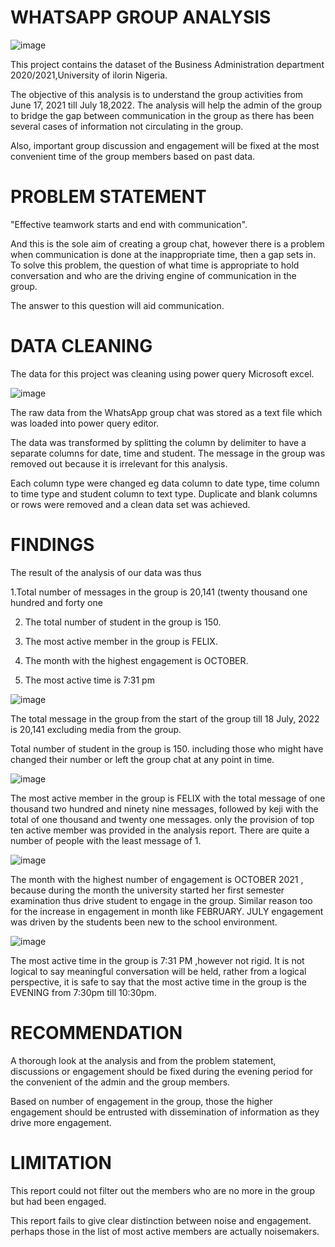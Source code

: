 # WHATSAPP GROUP ANALYSIS
![image](https://user-images.githubusercontent.com/107173369/180949630-368fea56-616a-4651-8916-034786cf4312.png)

This project contains the dataset of the Business Administration department 2020/2021,University of ilorin Nigeria.

The objective of this analysis is to understand the group activities from June 17, 2021 till July 18,2022. The analysis will help the admin of the group to bridge the gap between communication in the group as there has been several cases of information not circulating in the group.

Also, important group discussion and engagement will be fixed at the most convenient time of the group members based on past data.

# PROBLEM STATEMENT

"Effective teamwork starts and end with communication".

And this is the sole aim of creating a group chat, however there is a problem when communication is done at the inappropriate time, then a gap sets in. To solve this problem, the question of what time is appropriate to hold conversation and who are the driving engine of communication in the group.

The answer to this question will aid communication.

# DATA CLEANING

The data for this project was cleaning using power query Microsoft excel.

![image](https://user-images.githubusercontent.com/107173369/180950270-770a7352-147b-4a56-a18b-030a5f61f549.png)

The raw data from the WhatsApp group chat was stored as a text file which was loaded into power query editor.

The data was transformed by splitting the column by delimiter to have a separate columns for date, time and student. The message in the group was removed out because it is irrelevant for this analysis.

Each column type were changed eg data column to date type, time column to time type and student column to text type.
Duplicate and blank columns or rows were removed and a clean data set was achieved.

# FINDINGS
The result of the analysis of our data was thus

1.Total number of messages in the group is 20,141 (twenty thousand one hundred and forty one

2. The total number of student in the group is 150.

3. The most active member in the group is FELIX.

4. The month with the highest engagement is OCTOBER.

5. The most active time is 7:31 pm

![image](https://user-images.githubusercontent.com/107173369/180950874-607ba5a0-81ac-4487-8c4d-32482d63a26d.png)

The total message in the group from the start of the group till 18 July, 2022 is 20,141 excluding media from the group.

Total number of student in the group is 150. including those who might have changed their number or left the group chat at any point in time.

![image](https://user-images.githubusercontent.com/107173369/180951289-819a2d3e-00df-4c6e-a029-99fa4cd145f8.png)

The most active member in the group is FELIX with the total message of one thousand two hundred and ninety nine messages, followed by keji with the total of one thousand and twenty one messages. only the provision of top ten active member was provided in the analysis report. There are quite a number of people with the least message of 1.

![image](https://user-images.githubusercontent.com/107173369/180951440-2a13813d-1302-41ba-82ae-c4e5847cccb0.png)

The month with the highest number of engagement is OCTOBER 2021 , because during the month the university started her first semester examination thus drive student to engage in the group. Similar reason too for the increase in engagement in month like FEBRUARY. JULY engagement was driven by the students been new to the school environment.

![image](https://user-images.githubusercontent.com/107173369/180952631-1a492e78-a15f-4057-82de-3629ee218f60.png)

The most active time in the group is 7:31 PM ,however not rigid. It is not logical to say meaningful conversation will be held, rather from a logical perspective, it is safe to say that the most active time in the group is the EVENING from 7:30pm till 10:30pm.
# RECOMMENDATION

A thorough look at the analysis and from the problem statement, discussions or engagement should be fixed during the evening period for the convenient of the admin and the group members.

Based on number of engagement in the group, those the higher engagement should be entrusted with dissemination of information as they drive more engagement.
# LIMITATION

This report could not filter out the members who are no more in the group but had been engaged.

This report fails to give clear distinction between noise and engagement. perhaps those in the list of most active members are actually noisemakers.

